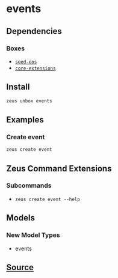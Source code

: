 
events
====================







## Dependencies
### Boxes
* [`seed-eos`](seed-eos.md)
* [`core-extensions`](core-extensions.md)




## Install
```bash
zeus unbox events
```
## Examples
### Create event
```bash
zeus create event
```

## Zeus Command Extensions

### Subcommands
* ```zeus create event --help```

## Models
### New Model Types
* events



## [Source](https://github.com/liquidapps-io/zeus-sdk/tree/master/boxes/groups/eos-framework/events)